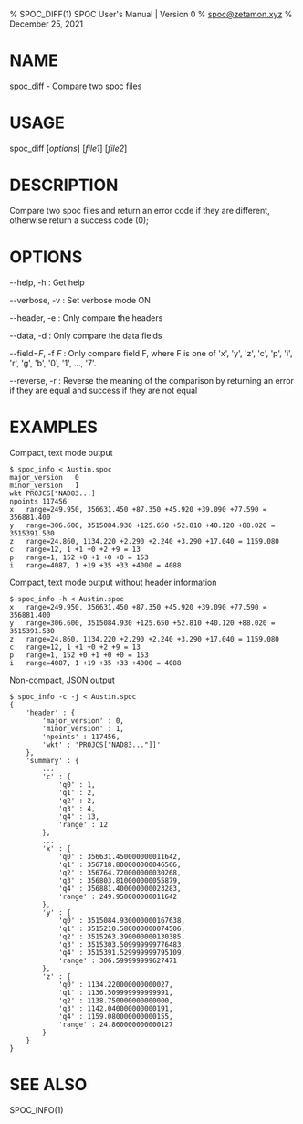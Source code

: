 % SPOC_DIFF(1) SPOC User's Manual | Version 0
% spoc@zetamon.xyz
% December 25, 2021

# NAME

spoc_diff - Compare two spoc files

# USAGE

spoc_diff [*options*] [*file1*] [*file2*]

# DESCRIPTION

Compare two spoc files and return an error code if they are different,
otherwise return a success code (0);

# OPTIONS

--help, -h
:   Get help

--verbose, -v
:   Set verbose mode ON

--header, -e
: Only compare the headers

--data, -d
: Only compare the data fields

--field=*F*, -f *F*
: Only compare field F, where F is one of 'x', 'y', 'z', 'c', 'p', 'i',
    'r', 'g', 'b', '0', '1', ..., '7'.

--reverse, -r
: Reverse the meaning of the comparison by returning an error if they
are equal and success if they are not equal

# EXAMPLES

Compact, text mode output

    $ spoc_info < Austin.spoc
    major_version	0
    minor_version	1
    wkt	PROJCS["NAD83...]
    npoints	117456
    x	range=249.950, 356631.450 +87.350 +45.920 +39.090 +77.590 = 356881.400
    y	range=306.600, 3515084.930 +125.650 +52.810 +40.120 +88.020 = 3515391.530
    z	range=24.860, 1134.220 +2.290 +2.240 +3.290 +17.040 = 1159.080
    c	range=12, 1 +1 +0 +2 +9 = 13
    p	range=1, 152 +0 +1 +0 +0 = 153
    i	range=4087, 1 +19 +35 +33 +4000 = 4088

Compact, text mode output without header information

    $ spoc_info -h < Austin.spoc
    x	range=249.950, 356631.450 +87.350 +45.920 +39.090 +77.590 = 356881.400
    y	range=306.600, 3515084.930 +125.650 +52.810 +40.120 +88.020 = 3515391.530
    z	range=24.860, 1134.220 +2.290 +2.240 +3.290 +17.040 = 1159.080
    c	range=12, 1 +1 +0 +2 +9 = 13
    p	range=1, 152 +0 +1 +0 +0 = 153
    i	range=4087, 1 +19 +35 +33 +4000 = 4088

Non-compact, JSON output

    $ spoc_info -c -j < Austin.spoc
    {
        'header' : {
            'major_version' : 0,
            'minor_version' : 1,
            'npoints' : 117456,
            'wkt' : 'PROJCS["NAD83..."]]'
        },
        'summary' : {
            ...
            'c' : {
                'q0' : 1,
                'q1' : 2,
                'q2' : 2,
                'q3' : 4,
                'q4' : 13,
                'range' : 12
            },
            ...
            'x' : {
                'q0' : 356631.450000000011642,
                'q1' : 356718.800000000046566,
                'q2' : 356764.720000000030268,
                'q3' : 356803.810000000055879,
                'q4' : 356881.400000000023283,
                'range' : 249.950000000011642
            },
            'y' : {
                'q0' : 3515084.930000000167638,
                'q1' : 3515210.580000000074506,
                'q2' : 3515263.390000000130385,
                'q3' : 3515303.509999999776483,
                'q4' : 3515391.529999999795109,
                'range' : 306.599999999627471
            },
            'z' : {
                'q0' : 1134.220000000000027,
                'q1' : 1136.509999999999991,
                'q2' : 1138.750000000000000,
                'q3' : 1142.040000000000191,
                'q4' : 1159.080000000000155,
                'range' : 24.860000000000127
            }
        }
    }

# SEE ALSO

SPOC_INFO(1)
